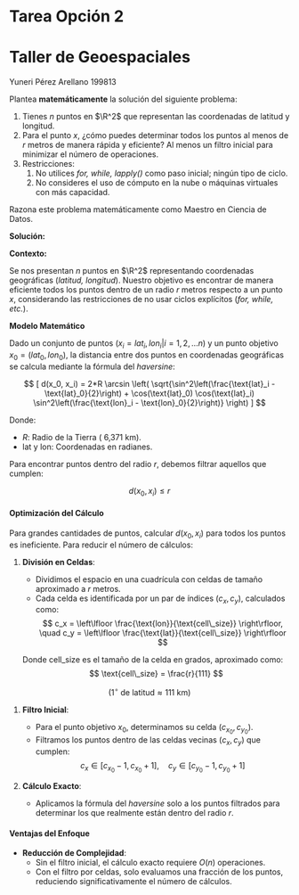 # Tarea Opción 2
# Taller de Geoespaciales

Yuneri Pérez Arellano 199813

Plantea **matemáticamente** la solución del siguiente problema:

1. Tienes $n$ puntos en $\R^2$ que representan las coordenadas de latitud y longitud.
2. Para el punto $x$, ¿cómo puedes determinar todos los puntos al menos de $r$ metros de manera rápida y eficiente? Al menos un filtro inicial para minimizar el número de operaciones.
3. Restricciones:
   1. No utilices *for, while, lapply()* como paso inicial; ningún tipo de ciclo.
   2. No consideres el uso de cómputo en la nube o máquinas virtuales con más capacidad.

Razona este problema matemáticamente como Maestro en Ciencia de Datos.

**Solución:**

**Contexto:**

Se nos presentan $n$ puntos en $\R^2$ representando coordenadas geográficas (*latitud, longitud*). Nuestro objetivo es encontrar de manera eficiente todos los puntos dentro de un radio $r$ metros respecto a un punto $x$, considerando las restricciones de no usar ciclos explícitos (*for, while, etc.*).

**Modelo Matemático**

Dado un conjunto de puntos ${(x_i = lat_i,lon_i | i=1,2, \dots n)}$ y un punto objetivo $x_0=(lat_0,lon_0)$, la distancia entre dos puntos en coordenadas geográficas se calcula mediante la fórmula del *haversine*:

$$
[
d(x_0, x_i) = 2*R \arcsin \left( \sqrt{\sin^2\left(\frac{\text{lat}_i - \text{lat}_0}{2}\right) + \cos(\text{lat}_0) \cos(\text{lat}_i) \sin^2\left(\frac{\text{lon}_i - \text{lon}_0}{2}\right)} \right)
]
$$

Donde:
- $R$: Radio de la Tierra ( 6,371 km).
- $\text{lat}$ y $\text{lon}$: Coordenadas en radianes.

Para encontrar puntos dentro del radio $r$, debemos filtrar aquellos que cumplen:

$$
d(x_0, x_i) \leq r
$$

#### **Optimización del Cálculo**

Para grandes cantidades de puntos, calcular $d(x_0, x_i)$ para todos los puntos es ineficiente. Para reducir el número de cálculos:
1. **División en Celdas**:
   - Dividimos el espacio en una cuadrícula con celdas de tamaño aproximado a $r$ metros.
   - Cada celda es identificada por un par de índices $(c_x, c_y)$, calculados como:
  $$
   c_x = \left\lfloor \frac{\text{lon}}{\text{cell\_size}} \right\rfloor, \quad c_y = \left\lfloor \frac{\text{lat}}{\text{cell\_size}} \right\rfloor
  $$

   Donde $\text{cell\_size}$ es el tamaño de la celda en grados, aproximado como:
  $$
   \text{cell\_size} = \frac{r}{111}
  $$

  $$(1^\circ \text{ de latitud} \approx 111 \text{ km})$$



1. **Filtro Inicial**:
   - Para el punto objetivo $x_0$, determinamos su celda $(c_{x_0}, c_{y_0})$.
   - Filtramos los puntos dentro de las celdas vecinas $(c_x, c_y)$ que cumplen:
  $$
   c_x \in [c_{x_0} - 1, c_{x_0} + 1], \quad c_y \in [c_{y_0} - 1, c_{y_0} + 1]
  $$

2. **Cálculo Exacto**:
   - Aplicamos la fórmula del *haversine* solo a los puntos filtrados para determinar los que realmente están dentro del radio $r$.

#### **Ventajas del Enfoque**

- **Reducción de Complejidad**:
  - Sin el filtro inicial, el cálculo exacto requiere $O(n)$ operaciones.
  - Con el filtro por celdas, solo evaluamos una fracción de los puntos, reduciendo significativamente el número de cálculos.


